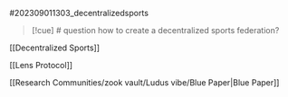 #202309011303_decentralizedsports

>[!cue] # question
>how to create a decentralized sports federation?

[[Decentralized Sports]]

[[Lens Protocol]]

[[Research Communities/zook vault/Ludus vibe/Blue Paper|Blue Paper]]

